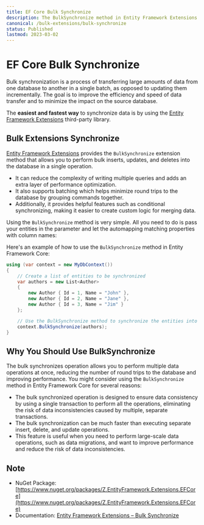```yaml
---
title: EF Core Bulk Synchronize
description: The BulkSynchronize method in Entity Framework Extensions is a powerful and highly efficient way to perform bulk updates of entities within the database. It enables you to easily sync multiple records with the same data while avoiding tedious loops where one record needs to be updated at a time.
canonical: /bulk-extensions/bulk-synchronize
status: Published
lastmod: 2023-03-02
---
```


# EF Core Bulk Synchronize

Bulk synchronization is a process of transferring large amounts of data from one database to another in a single batch, as opposed to updating them incrementally. The goal is to improve the efficiency and speed of data transfer and to minimize the impact on the source database.

The **easiest and fastest way** to synchronize data is by using the [Entity Framework Extensions](https://entityframework-extensions.net/) third-party library.

## Bulk Extensions Synchronize

[Entity Framework Extensions](https://entityframework-extensions.net/) provides the `BulkSynchronize` extension method that allows you to perform bulk inserts, updates, and deletes into the database in a single operation. 

 - It can reduce the complexity of writing multiple queries and adds an extra layer of performance optimization. 
 - It also supports batching which helps minimize round trips to the database by grouping commands together. 
 - Additionally, it provides helpful features such as conditional synchronizing, making it easier to create custom logic for merging data. 

Using the `BulkSynchronize` method is very simple. All you need to do is pass your entities in the parameter and let the automapping matching properties with column names:

Here's an example of how to use the `BulkSynchronize` method in Entity Framework Core:

```csharp
using (var context = new MyDbContext())
{
    // Create a list of entities to be synchronized
    var authors = new List<Author>
    {
        new Author { Id = 1, Name = "John" },
        new Author { Id = 2, Name = "Jane" },
        new Author { Id = 3, Name = "Jim" }
    };

    // Use the BulkSynchronize method to synchronize the entities into the database
    context.BulkSynchronize(authors);
}
```

## Why You Should Use BulkSynchronize

The bulk synchronizes operation allows you to perform multiple data operations at once, reducing the number of round trips to the database and improving performance. You might consider using the `BulkSynchronize` method in Entity Framework Core for several reasons:

 - The bulk synchronized operation is designed to ensure data consistency by using a single transaction to perform all the operations, eliminating the risk of data inconsistencies caused by multiple, separate transactions. 
 - The bulk synchronization can be much faster than executing separate insert, delete, and update operations. 
 - This feature is useful when you need to perform large-scale data operations, such as data migrations, and want to improve performance and reduce the risk of data inconsistencies.

## Note

 - NuGet Package: [https://www.nuget.org/packages/Z.EntityFramework.Extensions.EFCore](https://www.nuget.org/packages/Z.EntityFramework.Extensions.EFCore)
 - Documentation: [Entity Framework Extensions – Bulk Synchronize](https://entityframework-extensions.net/bulk-synchronize)